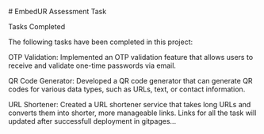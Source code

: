 #   E m b e d U R  Assessment Task

Tasks Completed

The following tasks have been completed in this project:

OTP Validation: Implemented an OTP validation feature that allows users to receive and validate one-time passwords via email.

QR Code Generator: Developed a QR code generator that can generate QR codes for various data types, such as URLs, text, or contact information.

URL Shortener: Created a URL shortener service that takes long URLs and converts them into shorter, more manageable links.
 
 
Links for all the task will updated after successfull deployment in gitpages...
